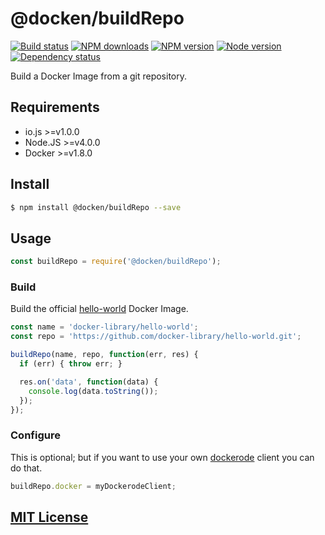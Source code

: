# @docken/buildRepo

[![Build status](https://img.shields.io/wercker/ci/undefined.svg "Build status")](https://app.wercker.com/project/bykey/undefined)
[![NPM downloads](https://img.shields.io/npm/dm/@docken/buildRepo.svg "NPM downloads")](https://www.npmjs.com/package/@docken/buildRepo)
[![NPM version](https://img.shields.io/npm/v/@docken/buildRepo.svg "NPM version")](https://www.npmjs.com/package/@docken/buildRepo)
[![Node version](https://img.shields.io/node/v/@docken/buildRepo.svg "Node version")](https://www.npmjs.com/package/@docken/buildRepo)
[![Dependency status](https://img.shields.io/david/docken/buildRepo.svg "Dependency status")](https://david-dm.org/docken/buildRepo)

Build a Docker Image from a git repository.

## Requirements

* io.js >=v1.0.0
* Node.JS >=v4.0.0
* Docker >=v1.8.0

## Install

```sh
$ npm install @docken/buildRepo --save
```

## Usage

```js
const buildRepo = require('@docken/buildRepo');
```

### Build

Build the official [hello-world](https://github.com/docker-library/hello-world)
Docker Image.

```js
const name = 'docker-library/hello-world';
const repo = 'https://github.com/docker-library/hello-world.git';

buildRepo(name, repo, function(err, res) {
  if (err) { throw err; }

  res.on('data', function(data) {
    console.log(data.toString());
  });
});
```

### Configure

This is optional; but if you want to use your own
[dockerode](https://github.com/apocas/dockerode) client you can do that.

```js
buildRepo.docker = myDockerodeClient;
```

## [MIT License](https://github.com/docken/buildRepo/blob/master/LICENSE)
